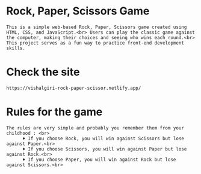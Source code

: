 # Rock, Paper, Scissors Game
    This is a simple web-based Rock, Paper, Scissors game created using HTML, CSS, and JavaScript.<br> Users can play the classic game against the computer, making their choices and seeing who wins each round.<br> This project serves as a fun way to practice front-end development skills.

# Check the site
    https://vishalgiri-rock-paper-scissor.netlify.app/ 


# Rules for the game
    The rules are very simple and probably you remember them from your childhood : <br>
          ♦ If you choose Rock, you will win against Scissors but lose against Paper.<br>
          ♦ If you choose Scissors, you will win against Paper but lose against Rock.<br>
          ♦ If you choose Paper, you will win against Rock but lose against Scissors.<br>
            